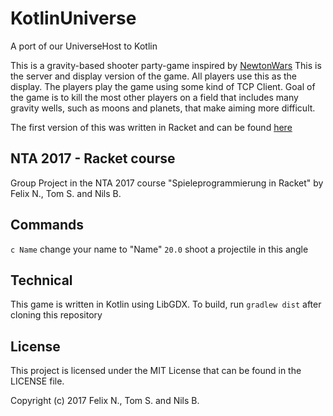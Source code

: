 # KotlinUniverse
A port of our UniverseHost to Kotlin

This is a gravity-based shooter party-game inspired by [NewtonWars](https://github.com/Draradech/NewtonWars)
This is the server and display version of the game. All players use this as the display. The players play the game using some kind of TCP Client.
Goal of the game is to kill the most other players on a field that includes many gravity wells, such as moons and planets, that make aiming more difficult.

The first version of this was written in Racket and can be found [here](https://github.com/NTA2017Racket/UniverseHost)

## NTA 2017 - Racket course

Group Project in the NTA 2017 course "Spieleprogrammierung in Racket" by Felix N., Tom S. and Nils B.

## Commands
` c Name ` change your name to "Name"
` 20.0 ` shoot a projectile in this angle

## Technical
This game is written in Kotlin using LibGDX.
To build, run ` gradlew dist ` after cloning this repository

## License
This project is licensed under the MIT License that can be found in the LICENSE file.

Copyright (c) 2017  Felix N., Tom S. and Nils B.